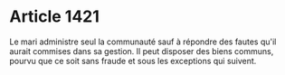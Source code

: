 # Article 1421

Le mari administre seul la communauté sauf à répondre des fautes qu'il aurait commises dans sa gestion.   Il peut disposer des biens communs, pourvu que ce soit sans fraude et sous les exceptions qui suivent.
